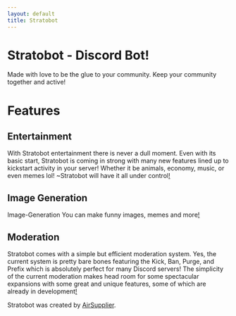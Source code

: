 ```yaml
---
layout: default
title: Stratobot
---
```

# Stratobot - Discord Bot!

Made with love to be the glue to your community. Keep your community together and active!

# Features

## Entertainment
With Stratobot entertainment there is never a dull moment. Even with its basic start, Stratobot is coming in strong with many new features lined up to kickstart activity in your server! Whether it be animals, economy, music, or even memes lol! ~Stratobot will have it all under control[!](https://stratobot.github.io/web/assets/entertainment.png)

## Image Generation
Image-Generation
You can make funny images, memes and more[!](https://stratobot.github.io/web/assets/imggeneration.png)

## Moderation
Stratobot comes with a simple but efficient moderation system. Yes, the current system is pretty bare bones featuring the Kick, Ban, Purge, and Prefix which is absolutely perfect for many Discord servers! The simplicity of the current moderation makes head room for some spectacular expansions with some great and unique features, some of which are already in development[!](https://stratobot.github.io/web/assets/moderation.png)


Stratobot was created by [AirSupplier](https://airsupplier.github.io).

